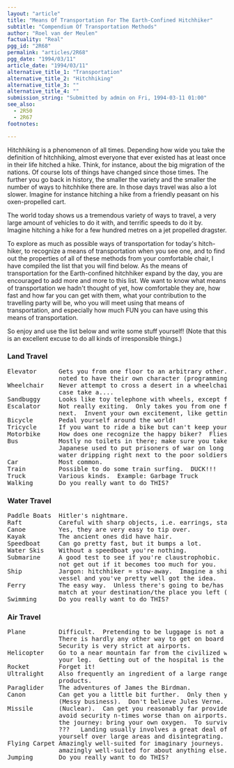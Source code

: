 ```yaml
---
layout: "article"
title: "Means Of Transportation For The Earth-Confined Hitchhiker"
subtitle: "Compendium Of Transportation Methods"
author: "Roel van der Meulen"
factuality: "Real"
pgg_id: "2R68"
permalink: "articles/2R68"
pgg_date: "1994/03/11"
article_date: "1994/03/11"
alternative_title_1: "Transportation"
alternative_title_2: "Hitchhiking"
alternative_title_3: ""
alternative_title_4: ""
submission_string: "Submitted by admin on Fri, 1994-03-11 01:00"
see_also:
  - 2R50
  - 2R67
footnotes: 

---
```

<div>
<p>Hitchhiking is a phenomenon of all times. Depending how wide you take the definition of hitchhiking, almost everyone that ever existed has at least once in their life hitched a hike. Think, for instance, about the big migration of the nations. Of course lots of things have changed since those times. The further you go back in history, the smaller the variety and the smaller the number of ways to hitchhike there are. In those days travel was also a lot slower. Imagine for instance hitching a hike from a friendly peasant on his oxen-propelled cart.</p>
<p>The world today shows us a tremendous variety of ways to travel, a very large amount of vehicles to do it with, and terrific speeds to do it by. Imagine hitching a hike for a few hundred metres on a jet propelled dragster.</p>
<p>To explore as much as possible ways of transportation for today's hitch- hiker, to recognize a means of transportation when you see one, and to find out the properties of all of these methods from your comfortable chair, I have compiled the list that you will find below. As the means of transportation for the Earth-confined hitchhiker expand by the day, you are encouraged to add more and more to this list. We want to know what means of transportation we hadn't thought of yet, how comfortable they are, how fast and how far you can get with them, what your contribution to the travelling party will be, who you will meet using that means of transportation, and especially how much FUN you can have using this means of transportation.</p>
<p>So enjoy and use the list below and write some stuff yourself! (Note that this is an excellent excuse to do all kinds of irresponsible things.)</p>
<h3>Land Travel</h3>
<pre>
Elevator      Gets you from one floor to an arbitrary other.  Elevators are
              noted to have their own character (programming).
Wheelchair    Never attempt to cross a desert in a wheelchair.  In that
              case take a....
Sandbuggy     Looks like toy telephone with wheels, except for the phone.
Escalator     Not really exiting.  Only takes you from one floor to the
              next.  Invent your own excitement, like getting stuck.
Bicycle       Pedal yourself around the world!
Tricycle      If you want to ride a bike but can't keep your balance.
Motorbike     How does one recognize the happy biker?  Flies on his teeth.
Bus           Mostly no toilets in there; make sure you take a leak first.
              Japanese used to put prisoners of war on long bus rides with
              water dripping right next to the poor soldiers.
Car           Most common.
Train         Possible to do some train surfing.  DUCK!!!
Truck         Various kinds.  Example: Garbage Truck
Walking       Do you really want to do THIS?
</pre>
<h3>Water Travel</h3>
<pre>
Paddle Boats  Hitler's nightmare.
Raft          Careful with sharp objects, i.e. earrings, staples, etc.
Canoe         Yes, they are very easy to tip over.
Kayak         The ancient ones did have hair.
Speedboat     Can go pretty fast, but it bumps a lot.
Water Skis    Without a speedboat you're nothing.
Submarine     A good test to see if you're claustrophobic.  Too bad you can
              not get out if it becomes too much for you.
Ship          Jargon: hitchhiker = stow-away.  Imagine a ship is a Vogon
              vessel and you've pretty well got the idea.
Ferry         The easy way.  Unless there's going to be/has been a soccer
              match at your destination/the place you left (martial arts).
Swimming      Do you really want to do THIS?
</pre>
<h3>Air Travel</h3>
<pre>
Plane         Difficult.  Pretending to be luggage is not a good idea.
              There is hardly any other way to get on board without paying.
              Security is very strict at airports.
Helicopter    Go to a near mountain far from the civilized world.  Break
              your leg.  Getting out of the hospital is the difficult bit.
Rocket        Forget it!
Ultralight    Also frequently an ingredient of a large range of food
              products.
Paraglider    The adventures of James the Birdman.
Canon         Can get you a little bit further.  Only then you=little bits.
              (Messy business).  Don't believe Jules Verne.
Missile       (Nuclear).  Can get you reasonably far provided you manage to
              avoid security n-times worse than on airports.  To survive
              the journey: bring your own oxygen.  To survive the landing:
              ???   Landing usually involves a great deal of spreading
              yourself over large areas and disintegrating.
Flying Carpet Amazingly well-suited for imaginary journeys.  Not so
              amazingly well-suited for about anything else.
Jumping       Do you really want to do THIS?
</pre>
</div>
